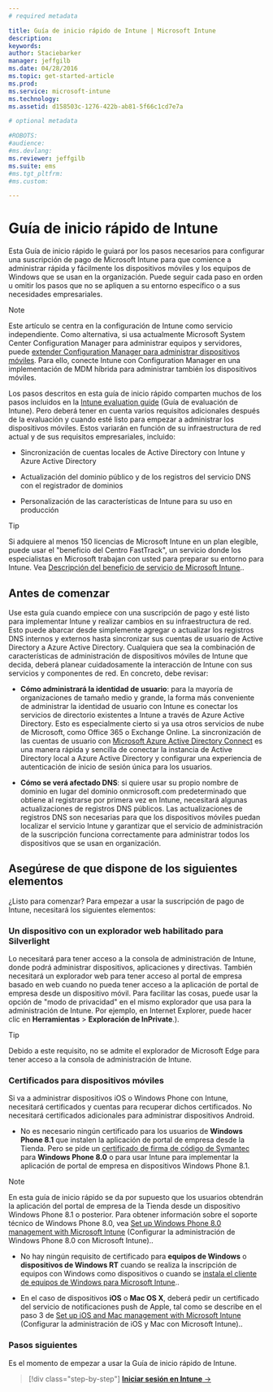 ```yaml
---
# required metadata

title: Guía de inicio rápido de Intune | Microsoft Intune
description:
keywords:
author: Staciebarker
manager: jeffgilb
ms.date: 04/28/2016
ms.topic: get-started-article
ms.prod:
ms.service: microsoft-intune
ms.technology:
ms.assetid: d158503c-1276-422b-ab81-5f66c1cd7e7a

# optional metadata

#ROBOTS:
#audience:
#ms.devlang:
ms.reviewer: jeffgilb
ms.suite: ems
#ms.tgt_pltfrm:
#ms.custom:

---
```



# Guía de inicio rápido de Intune
Esta Guía de inicio rápido le guiará por los pasos necesarios para configurar una suscripción de pago de Microsoft Intune para que comience a administrar rápida y fácilmente los dispositivos móviles y los equipos de Windows que se usan en la organización. Puede seguir cada paso en orden u omitir los pasos que no se apliquen a su entorno específico o a sus necesidades empresariales.

>[!NOTE]
>Este artículo se centra en la configuración de Intune como servicio independiente. Como alternativa, si usa actualmente Microsoft System Center Configuration Manager para administrar equipos y servidores, puede [extender Configuration Manager para administrar dispositivos móviles](https://technet.microsoft.com/library/jj884158.aspx). Para ello, conecte Intune con Configuration Manager en una implementación de MDM híbrida para administrar también los dispositivos móviles.

Los pasos descritos en esta guía de inicio rápido comparten muchos de los pasos incluidos en la [Intune evaluation guide](/intune/understand-explore/get-started-with-a-30-day-trial-of-microsoft-intune) (Guía de evaluación de Intune). Pero deberá tener en cuenta varios requisitos adicionales después de la evaluación y cuando esté listo para empezar a administrar los dispositivos móviles. Estos variarán en función de su infraestructura de red actual y de sus requisitos empresariales, incluido:

-   Sincronización de cuentas locales de Active Directory con Intune y Azure Active Directory

-   Actualización del dominio público y de los registros del servicio DNS con el registrador de dominios

-   Personalización de las características de Intune para su uso en producción

>[!TIP]
>Si adquiere al menos 150 licencias de Microsoft Intune en un plan elegible, puede usar el "beneficio del Centro FastTrack", un servicio donde los especialistas en Microsoft trabajan con usted para preparar su entorno para Intune. Vea [Descripción del beneficio de servicio de Microsoft Intune](https://technet.microsoft.com/library/mt228265.aspx)..


## Antes de comenzar
Use esta guía cuando empiece con una suscripción de pago y esté listo para implementar Intune y realizar cambios en su infraestructura de red. Esto puede abarcar desde simplemente agregar o actualizar los registros DNS internos y externos hasta sincronizar sus cuentas de usuario de Active Directory a Azure Active Directory. Cualquiera que sea la combinación de características de administración de dispositivos móviles de Intune que decida, deberá planear cuidadosamente la interacción de Intune con sus servicios y componentes de red. En concreto, debe revisar:

-   **Cómo administrará la identidad de usuario**: para la mayoría de organizaciones de tamaño medio y grande, la forma más conveniente de administrar la identidad de usuario con Intune es conectar los servicios de directorio existentes a Intune a través de Azure Active Directory. Esto es especialmente cierto si ya usa otros servicios de nube de Microsoft, como Office 365 o Exchange Online. La sincronización de las cuentas de usuario con [Microsoft Azure Active Directory Connect](https://www.microsoft.com/download/details.aspx?id=47594) es una manera rápida y sencilla de conectar la instancia de Active Directory local a Azure Active Directory y configurar una experiencia de autenticación de inicio de sesión única para los usuarios.

-   **Cómo se verá afectado DNS**: si quiere usar su propio nombre de dominio en lugar del dominio onmicrosoft.com predeterminado que obtiene al registrarse por primera vez en Intune, necesitará algunas actualizaciones de registros DNS públicos. Las actualizaciones de registros DNS son necesarias para que los dispositivos móviles puedan localizar el servicio Intune y garantizar que el servicio de administración de la suscripción funciona correctamente para administrar todos los dispositivos que se usan en organización.

## Asegúrese de que dispone de los siguientes elementos
¿Listo para comenzar? Para empezar a usar la suscripción de pago de Intune, necesitará los siguientes elementos:

### Un dispositivo con un explorador web habilitado para Silverlight
Lo necesitará para tener acceso a la consola de administración de Intune, donde podrá administrar dispositivos, aplicaciones y directivas. También necesitará un explorador web para tener acceso al portal de empresa basado en web cuando no pueda tener acceso a la aplicación de portal de empresa desde un dispositivo móvil. Para facilitar las cosas, puede usar la opción de "modo de privacidad" en el mismo explorador que usa para la administración de Intune. Por ejemplo, en Internet Explorer, puede hacer clic en **Herramientas** &gt; **Exploración de InPrivate**.).

>[!TIP]
>Debido a este requisito, no se admite el explorador de Microsoft Edge para tener acceso a la consola de administración de Intune.


### Certificados para dispositivos móviles
Si va a administrar dispositivos iOS o Windows Phone con Intune, necesitará certificados y cuentas para recuperar dichos certificados. No necesitará certificados adicionales para administrar dispositivos Android.

- No es necesario ningún certificado para los usuarios de **Windows Phone 8.1** que instalen la aplicación de portal de empresa desde la Tienda. Pero se pide un [certificado de firma de código de Symantec](https://products.websecurity.symantec.com/orders/enrollment/microsoftCert.do) para **Windows Phone 8.0** o para usar Intune para implementar la aplicación de portal de empresa en dispositivos Windows Phone 8.1.

>[!NOTE]
>En esta guía de inicio rápido se da por supuesto que los usuarios obtendrán la aplicación del portal de empresa de la Tienda desde un dispositivo Windows Phone 8.1 o posterior. Para obtener información sobre el soporte técnico de Windows Phone 8.0, vea [Set up Windows Phone 8.0 management with Microsoft Intune](/Intune/deploy-use/set-up-windows-phone-8.0-management-with-microsoft-intune) (Configurar la administración de Windows Phone 8.0 con Microsoft Intune)..

- No hay ningún requisito de certificado para **equipos de Windows** o **dispositivos de Windows RT** cuando se realiza la inscripción de equipos con Windows como dispositivos o cuando se [instala el cliente de equipos de Windows para Microsoft Intune](/intune/deploy-use/install-the-windows-pc-client-with-microsoft-intune)..

- En el caso de dispositivos **iOS** o **Mac OS X**, deberá pedir un certificado del servicio de notificaciones push de Apple, tal como se describe en el paso 3 de [Set up iOS and Mac management with Microsoft Intune](/intune/deploy-use/set-up-ios-and-mac-management-with-microsoft-intune) (Configurar la administración de iOS y Mac con Microsoft Intune)..

### Pasos siguientes
Es el momento de empezar a usar la Guía de inicio rápido de Intune.

>[!div class="step-by-step"]
[**Iniciar sesión en Intune** &rarr;](start-with-a-paid-subscription-to-microsoft-intune-step-1.md)


<!--HONumber=May16_HO1-->


